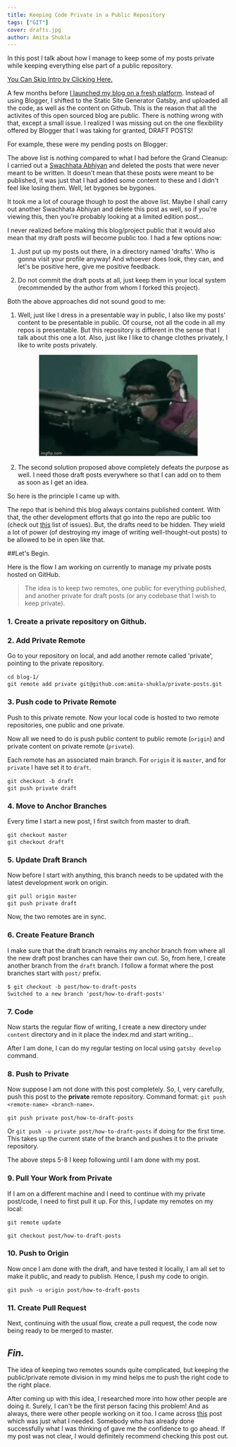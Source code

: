 ```yaml
---
title: Keeping Code Private in a Public Repository
tags: ["GIT"]
cover: drafts.jpg
author: Amita Shukla
---
```


In this post I talk about how I manage to keep some of my posts private while keeping everything else part of a public repository. 

[You Can Skip Intro by Clicking Here.](#lets-begin)

A few months before [I launched my blog on a fresh platform](https://amitashukla.in/blog/announcing-an-all-new-and-improved-site/). Instead of using Blogger, I shifted to the Static Site Generator Gatsby, and uploaded all the code, as well as the content on Github. This is the reason that all the activites of this open sourced blog are public. There is nothing wrong with that, except a small issue. I realized I was missing out on the one flexibility offered by Blogger that I was taking for granted, DRAFT POSTS! 

For example, these were my pending posts on Blogger: 

<re-img src="blogger_drafts.png"></re-img>

The above list is nothing compared to what I had before the Grand Cleanup: I carried out a <a href="https://en.wikipedia.org/wiki/Swachh_Bharat_Mission" target="_blank">Swachhata Abhiyan</a> and deleted the posts that were never meant to be written. It doesn't mean that these posts were meant to be published, it was just that I had added some content to these and I didn't feel like losing them. Well, let bygones be bygones.

It took me a lot of courage though to post the above list. Maybe I shall carry out another Swachhata Abhiyan and delete this post as well, so if you're viewing this, then you're probably looking at a limited edition post... 

I never realized before making this blog/project public that it would also mean that my draft posts will become public too. I had a few options now:
1.    Just put up my posts out there, in a directory named 'drafts'. Who is gonna visit your profile anyway! And whoever does look, they can, and let's be positive here, give me positive feedback.

2.    Do not commit the draft posts at all, just keep them in your local system (recommended by the author from whom I forked this project).

Both the above approaches did not sound good to me:

1.  Well, just like I dress in a presentable way in public, I also like my posts' content to be presentable in public. Of course, not all the code in all my repos is presentable. But this repository is different in the sense that I talk about this one a lot.  Also, just like I like to change clothes privately, I like to write posts privately.

<p>
<center><img src="monkey_typing.gif"></img></center>
</p>

2.  The second solution proposed above completely defeats the purpose as well. I need those draft posts everywhere so that I can add on to them as soon as I get an idea. 

<p>

So here is the principle I came up with. 

The repo that is behind this blog always contains published content. With that, the other development efforts that go into the repo are public too (check out [this](https://github.com/amita-shukla/blog-1/issues) list of issues). But, the drafts need to be hidden. They wield a lot of power (of destroying my image of writing well-thought-out posts) to be allowed to be in open like that. 

<re-img src="drafts.jpg"></re-img>

##<a name="lets-begin">Let's Begin.</a>

Here is the flow I am working on currently to manage my private posts hosted on GitHub. 

> The idea is to keep two remotes, one public for everything published, and another private for draft posts (or any codebase that I wish to keep private).

### 1. **Create a private repository** on Github.

<re-img src="private_repo.png"></re-img>

### 2. **Add Private Remote** 
Go to your repository on local, and add another remote called 'private', pointing to the private repository.

```git
cd blog-1/
git remote add private git@github.com:amita-shukla/private-posts.git
```

### 3. **Push code to Private Remote**
Push to this private remote. Now your local code is hosted to two remote repositories, one public and one private.

Now all we need to do is push public content to public remote (`origin`) and private content on private remote (`private`).

Each remote has an associated main branch. For `origin` it is `master`, and for `private` I have set it to `draft`.

```git
git checkout -b draft
git push private draft
```

### 4. **Move to Anchor Branches** 
Every time I start a new post, I first switch from master to draft. 

```git
git checkout master
git checkout draft
```

### 5. **Update Draft Branch** 
Now before I start with anything, this branch needs to be updated with the latest development work on origin.

```git
git pull origin master
git push private draft
```
Now, the two remotes are in sync.

### 6. **Create Feature Branch** 
I make sure that the draft branch remains my anchor branch from where all the new draft post branches can have their own cut. So, from here, I create another branch from the `draft` branch. I follow a format where the post branches start with `post/` prefix.

```git
$ git checkout -b post/how-to-draft-posts
Switched to a new branch 'post/how-to-draft-posts' 
```

### 7. **Code** 
Now starts the regular flow of writing, I create a new directory under `content` directory and in it place the index.md and start writing...

After I am done, I can do my regular testing on local using `gatsby develop` command.

### 8. **Push to Private** 
Now suppose I am not done with this post completely. So, I, very carefully, push this post to the **private** remote repository. Command format: `git push <remote-name> <branch-name>`.

```git
git push private post/how-to-draft-posts
```
Or `git push -u private post/how-to-draft-posts` if doing for the first time. This takes up the current state of the branch and pushes it to the private repository.

The above steps 5-8 I keep following until I am done with my post.

### 9. **Pull Your Work from Private** 
If I am on a different machine and I need to continue with my private post/code, I need to first pull it up. For this, I update my remotes on my local:

```git
git remote update
```
```git
git checkout post/how-to-draft-posts
```    

### 10.  **Push to Origin** 
Now once I am done with the draft, and have tested it locally, I am all set to make it public, and ready to publish. Hence, I push my code to origin.

```git
git push -u origin post/how-to-draft-posts
```

### 11.  **Create Pull Request** 
Next, continuing with the usual flow, create a pull request, the code now being ready to be merged to master.

## *Fin.*
The idea of keeping two remotes sounds quite complicated, but keeping the public/private remote division in my mind helps me to push the right code to the right place. 

After coming up with this idea, I researched more into how other people are doing it. Surely, I can't be the first person facing this problem! And as always, there were other people working on it too. I came across [this](https://24ways.org/2013/keeping-parts-of-your-codebase-private-on-github/) post which was just what I needed. Somebody who has already done successfully what I was thinking of gave me the confidence to go ahead. If my post was not clear, I would definitely recommend checking this post out.